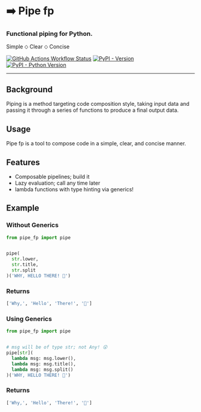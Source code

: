 # ➡️ Pipe fp

### Functional piping for Python.
Simple ⬦ Clear ⬦ Concise

[![GitHub Actions Workflow Status](https://img.shields.io/github/actions/workflow/status/A-4S/pipe-fp/python-app.yml?logo=github&label=unit%20test&style=for-the-badge)](https://github.com/A-4S/pipe-fp/actions/workflows/python-app.yml) [![PyPI - Version](https://img.shields.io/pypi/v/pipe-fp?style=for-the-badge)](https://pypi.org/project/pipe-fp/) [![PyPI - Python Version](https://img.shields.io/pypi/pyversions/pipe-fp?style=for-the-badge)](https://pypi.org/project/pipe-fp/)

---
## Background
Piping is a method targeting code composition style, taking input data and passing it through a series of functions to produce a final output data.

## Usage
Pipe fp is a tool to compose code in a simple, clear, and concise manner.

## Features
- Composable pipelines; build it
- Lazy evaluation; call any time later
- lambda functions with type hinting via generics!

## Example
### Without Generics
```python
from pipe_fp import pipe


pipe(
  str.lower,
  str.title,
  str.split
)('WHY, HELLO THERE! 🐰')
```

### Returns
```python
['Why,', 'Hello', 'There!', '🐰']
```

### Using Generics
```python
from pipe_fp import pipe


# msg will be of type str; not Any! 😲
pipe[str](
  lambda msg: msg.lower(),
  lambda msg: msg.title(),
  lambda msg: msg.split()
)('WHY, HELLO THERE! 🐰')
``` 

### Returns
```python
['Why,', 'Hello', 'There!', '🐰']
```
